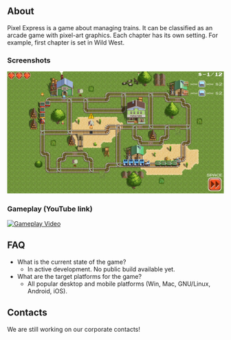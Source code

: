 ## About

Pixel Express is a game about managing trains. It can be classified as an arcade game with pixel-art graphics. Each chapter has its own setting. For example, first chapter is set in Wild West.

### Screenshots
![Screenshot 1](img/screenshot1.png)

### Gameplay (YouTube link)
[![Gameplay Video](https://img.youtube.com/vi/7mKPXDb05d8/0.jpg)](https://www.youtube.com/watch?v=7mKPXDb05d8)

## FAQ

- What is the current state of the game?
  - In active development. No public build available yet.
- What are the target platforms for the game?
  - All popular desktop and mobile platforms (Win, Mac, GNU/Linux, Android, iOS).

## Contacts

We are still working on our corporate contacts!
